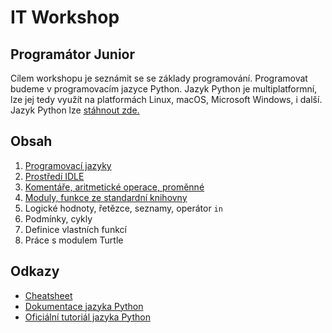 # IT Workshop

## Programátor Junior

Cílem workshopu je seznámit se se základy programování.
Programovat budeme v programovacím jazyce Python.
Jazyk Python je multiplatformní, lze jej tedy využít na platformách
Linux, macOS, Microsoft Windows, i další. Jazyk Python lze
[stáhnout zde.](https://www.python.org/downloads/)

## Obsah

1. [Programovací jazyky](chapters/programming_languages.md)
2. [Prostředí IDLE](chapters/idle.md)
3. [Komentáře, aritmetické operace, proměnné](chapters/basic_math.md)
3. [Moduly, funkce ze standardní knihovny](chapters/stdlib.md)
4. Logické hodnoty, řetězce, seznamy, operátor `in`
5. Podmínky, cykly
6. Definice vlastních funkcí
7. Práce s modulem Turtle

## Odkazy

* [Cheatsheet](https://docs.python.org/3/)
* [Dokumentace jazyka Python](https://docs.python.org/3/)
* [Oficiální tutoriál jazyka Python](https://docs.python.org/3/tutorial/index.html)

















